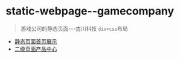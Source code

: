 # static-webpage--gamecompany
> 游戏公司的静态页面---古川科技
``div+css``布局 <br>

 -  [静态页面首页展示](https://cyanar.github.io/static-webpage--gamecompany/index.html)  <br>
 -  [二级页面产品中心](https://cyanar.github.io/static-webpage--gamecompany/product.html)